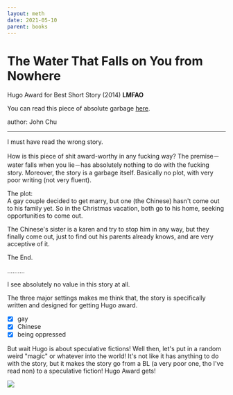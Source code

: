 ```yaml
---
layout: meth
date: 2021-05-10
parent: books
---
```

# The Water That Falls on You from Nowhere

Hugo Award for Best Short Story (2014) **LMFAO**

You can read this piece of absolute garbage [here](https://www.tor.com/2013/02/20/the-water-that-falls-on-you-from-nowhere/).

author: John Chu

---

I must have read the wrong story.

How is this piece of shit award-worthy in any fucking way? The premise－water falls when you lie－has absolutely nothing to do with the fucking story. Moreover, the story is a garbage itself. Basically no plot, with very poor writing (not very fluent).

The plot:  
A gay couple decided to get marry, but one (the Chinese) hasn't come out to his family yet. So in the Christmas vacation, both go to his home, seeking opportunities to come out.

The Chinese's sister is a karen and try to stop him in any way, but they finally come out, just to find out his parents already knows, and are very acceptive of it.

The End.

..........

I see absolutely no value in this story at all.  

The three major settings  makes me think that, the story is specifically written and designed for getting Hugo award.

- [x] gay
- [x] Chinese
- [x] being oppressed

But wait Hugo is about speculative fictions! Well then, let's put in a random weird "magic" or whatever into the world! It's not like it has anything to do with the story, but it makes the story go from a BL (a very poor one, tho I've read non) to a speculative fiction! Hugo Award gets!

![](https://s2.loli.net/2021/12/25/xF8NkrR34P5hQcj.png)